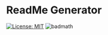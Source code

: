 # ReadMe Generator
[![License: MIT](https://img.shields.io/badge/License-MIT-yellow.svg)](https://opensource.org/licenses/MIT)
![badmath](https://img.shields.io/github/repo-size/TheHebi/readme-generator)